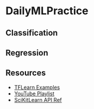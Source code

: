 # DailyMLPractice

## Classification
 
## Regression

## Resources
* [TFLearn Examples](https://github.com/tflearn/tflearn/tree/master/examples)
* [YouTube Playlist](https://www.youtube.com/playlist?list=PLyiSKKK9Tz3AwEsAL9DjngHaj7d-SH8iY)
* [SciKitLearn API Ref](http://scikit-learn.org/stable/modules/classes.html#module-sklearn.base)
